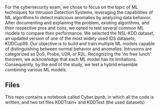 For the cybersecurity exam, we chose to focus on the topic of ML techniques for Intrusion Detection Systems, leveraging the capabilities of ML algorithms to detect malicious anomalies by analyzing data behavior. After documenting and explaining the problem, existing algorithms, and their respective pros and cons, we opted to test several common ML models to compare their performance. We selected the NSL-KDD dataset, an updated version of one of the most widely used IDS datasets, KDDCup99. Our objective is to build and train multiple ML models capable of distinguishing between normal behavior and anomalies. Intrusions are categorized as DoS, Probe, U2R, or R2L. Recognizing the 'no free lunch' theorem, we acknowledge that each ML model has its limitations. Consequently, by the end of the study, we test a hybrid ensemble combining various ML models.

## Files

This repo contains a notebook called Cyber.ipynb, in which all the code is written, and two txt files KDDTrain+ and KDDTest (the used datasets)
